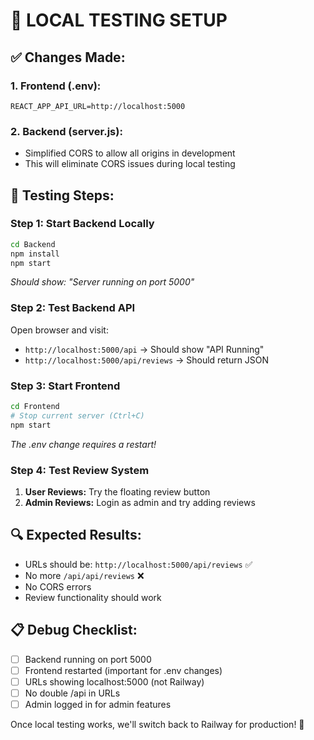 # 🔧 **LOCAL TESTING SETUP**

## **✅ Changes Made:**

### **1. Frontend (.env):**
```env
REACT_APP_API_URL=http://localhost:5000
```

### **2. Backend (server.js):**
- Simplified CORS to allow all origins in development
- This will eliminate CORS issues during local testing

## **🚀 Testing Steps:**

### **Step 1: Start Backend Locally**
```bash
cd Backend
npm install
npm start
```
*Should show: "Server running on port 5000"*

### **Step 2: Test Backend API**
Open browser and visit:
- `http://localhost:5000/api` → Should show "API Running"
- `http://localhost:5000/api/reviews` → Should return JSON

### **Step 3: Start Frontend**
```bash
cd Frontend
# Stop current server (Ctrl+C)
npm start
```
*The .env change requires a restart!*

### **Step 4: Test Review System**
1. **User Reviews:** Try the floating review button
2. **Admin Reviews:** Login as admin and try adding reviews

## **🔍 Expected Results:**
- URLs should be: `http://localhost:5000/api/reviews` ✅
- No more `/api/api/reviews` ❌
- No CORS errors
- Review functionality should work

## **📋 Debug Checklist:**
- [ ] Backend running on port 5000
- [ ] Frontend restarted (important for .env changes)
- [ ] URLs showing localhost:5000 (not Railway)
- [ ] No double /api in URLs
- [ ] Admin logged in for admin features

Once local testing works, we'll switch back to Railway for production! 🌟
